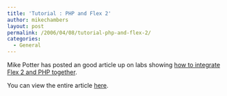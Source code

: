 ```yaml
---
title: 'Tutorial : PHP and Flex 2'
author: mikechambers
layout: post
permalink: /2006/04/08/tutorial-php-and-flex-2/
categories:
  - General
---
```



Mike Potter has posted an good article up on labs showing [how to integrate Flex 2 and PHP together][1].

You can view the entire article [here][1].

 [1]: http://labs.macromedia.com/wiki/index.php/Flex_Framework:tutorials:flex2_and_php